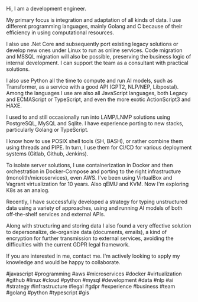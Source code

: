 Hi, I am a development engineer.

My primary focus is integration and adaptation of all kinds of data. I use different programming languages, mainly Golang and C because of their efficiency in using computational resources.

I also use .Net Core and subsequently port existing legacy solutions or develop new ones under Linux to run as online services. Code migration and MSSQL migration will also be possible, preserving the business logic of internal development. I can support the team as a consultant with practical solutions.

I also use Python all the time to compute and run AI models, such as Transformer, as a service with a good API (GPT2, NLP/NEP, Libpostal). Among the languages I use are also all JavaScript languages, both Legacy and ECMAScript or TypeScript, and even the more exotic ActionScript3 and HAXE.

I used to and still occasionally run into LAMP/LNMP solutions using PostgreSQL, MySQL and Sqlite. I have experience porting to new stacks, particularly Golang or TypeScript. 

I know how to use POSIX shell tools (SH, BASH), or rather combine them using threads and PIPE. In turn, I use them for CI/CD for various deployment systems (Gitlab, Github, Jenkins).

To isolate server solutions, I use containerization in Docker and then orchestration in Docker-Compose and porting to the right infrastructure (monolith/microservices), even AWS. I've been using VirtualBox and Vagrant virtualization for 10 years. Also qEMU and KVM. Now I'm exploring K8s as an analog. 
  
Recently, I have successfully developed a strategy for typing unstructured data using a variety of approaches, using and running AI models of both off-the-shelf services and external APIs.

Along with structuring and storing data I also found a very effective solution to depersonalize, de-organize data (documents, emails), a kind of encryption for further transmission to external services, avoiding the difficulties with the current GDPR legal framework.

If you are interested in me, contact me. I'm actively looking to apply my knowledge and would be happy to collaborate. 

#javascript #programming #aws #microservices #docker #virtualization #github #linux #cloud #python #mysql #development #data #nlp #ai #strategy #infrastructure #legal #gdpr #experience #business #team #golang #python #typescript #gis
